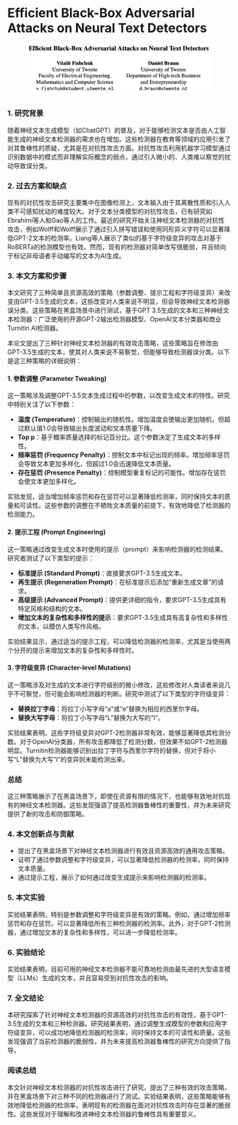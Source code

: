 # Efficient Black-Box Adversarial Attacks on Neural Text Detectors

<figure><img src="../.gitbook/assets/image (2) (1) (1) (1) (1) (1) (1) (1) (1) (1) (1) (1) (1) (1) (1).png" alt=""><figcaption></figcaption></figure>

##

### 1. 研究背景

随着神经文本生成模型（如ChatGPT）的普及，对于能够检测文本是否由人工智能生成的神经文本检测器的需求也在增加。这些检测器在教育等领域的应用引发了对其鲁棒性的质疑，尤其是在对抗性攻击方面。对抗性攻击利用机器学习模型通过识别数据中的模式而非理解实际概念的弱点，通过引入微小的、人类难以察觉的扰动导致误分类。

### 2. 过去方案和缺点

现有的对抗性攻击研究主要集中在图像检测上，文本输入由于其离散性质和引入人类不可感知扰动的难度较大。对于文本分类模型的对抗性攻击，已有研究如Ebrahimi等人和Gao等人的工作。最近的研究开始关注神经文本检测器的对抗性攻击，例如Wolff和Wolff展示了通过引入拼写错误和使用同形异义字符可以显著降低GPT-2文本的检测率。Liang等人展示了类似的基于字符级变异的攻击对基于RoBERTa的检测模型也有效。然而，现有的检测器对简单改写很脆弱，并且倾向于标记非母语者手动编写的文本为AI生成。

### 3. 本文方案和步骤

本文研究了三种简单且资源高效的策略（参数调整、提示工程和字符级变异）来改变由GPT-3.5生成的文本，这些改变对人类来说不明显，但会导致神经文本检测器误分类。这些策略在黑盒场景中进行测试，基于GPT 3.5生成的文本和三种神经文本检测器：广泛使用的开源GPT-2输出检测器模型、OpenAI文本分类器和商业Turnitin AI检测器。



本论文提出了三种针对神经文本检测器的有效攻击策略，这些策略旨在修改由GPT-3.5生成的文本，使其对人类来说不易察觉，但能够导致检测器误分类。以下是这三种策略的详细说明：

#### 1. 参数调整 (Parameter Tweaking)

这一策略涉及调整GPT-3.5文本生成过程中的参数，以改变生成文本的特性。研究中特别关注了以下参数：

* **温度 (Temperature)**：控制输出的随机性。增加温度会使输出更加随机，但超过默认值1.0会导致输出长度波动和文本质量下降。
* **Top p**：基于概率质量选择的标记百分比。这个参数决定了生成文本的多样性。
* **频率惩罚 (Frequency Penalty)**：控制文本中标记出现的频率。增加频率惩罚会导致文本更加多样化，但超过1.0会迅速降低文本质量。
* **存在惩罚 (Presence Penalty)**：控制模型重复标记的可能性。增加存在惩罚会使文本更加多样化。

实验发现，适当增加频率惩罚和存在惩罚可以显著降低检测率，同时保持文本的质量和可读性。这些参数的调整在不牺牲文本质量的前提下，有效地降低了检测器的检测能力。

#### 2. 提示工程 (Prompt Engineering)

这一策略通过改变生成文本时使用的提示（prompt）来影响检测器的检测结果。研究者测试了以下类型的提示：

* **标准提示 (Standard Prompt)**：直接要求GPT-3.5生成文本。
* **再生提示 (Regeneration Prompt)**：在标准提示后添加“重新生成文章”的请求。
* **高级提示 (Advanced Prompt)**：提供更详细的指令，要求GPT-3.5生成具有特定风格和结构的文本。
* **增加文本的复杂性和多样性的提示**：要求GPT-3.5生成具有高复杂性和多样性的文本，以模仿人类写作风格。

实验结果显示，通过适当的提示工程，可以降低检测器的检测率，尤其是当使用两个分开的提示来增加文本的复杂性和多样性时。

#### 3. 字符级变异 (Character-level Mutations)

这一策略涉及对生成的文本进行字符级别的微小修改，这些修改对人类读者来说几乎不可察觉，但可能会影响检测器的判断。研究中测试了以下类型的字符级变异：

* **替换拉丁字母**：将拉丁小写字母“a”或“e”替换为相应的西里尔字母。
* **替换大写字母**：将拉丁小写字母“L”替换为大写的“I”。

实验结果表明，这些字符级变异对GPT-2检测器非常有效，能够显著降低其检测分数。对于OpenAI分类器，所有攻击都降低了检测分数，但效果不如GPT-2检测器明显。Turnitin检测器能够识别出拉丁字符与西里尔字符的替换，但对于将小写“L”替换为大写“I”的变异则未能检测出来。

### 总结

这三种策略展示了在黑盒场景下，即使在资源有限的情况下，也能够有效地对抗现有的神经文本检测器。这些发现强调了提高检测器鲁棒性的重要性，并为未来研究提供了新的攻击和防御策略。





### 4. 本文创新点与贡献

* 提出了在黑盒场景下对神经文本检测器进行有效且资源高效的通用攻击策略。
* 证明了通过参数调整和字符级变异，可以显著降低检测器的检测率，同时保持文本质量。
* 通过提示工程，展示了如何通过改变生成提示来影响检测器的检测率。

### 5. 本文实验

实验结果表明，特别是参数调整和字符级变异是有效的策略。例如，通过增加频率惩罚和存在惩罚，可以显著降低所有三种检测器的检测率。此外，对于GPT-2检测器，通过增加文本的复杂性和多样性，可以进一步降低检测率。

### 6. 实验结论

实验结果表明，目前可用的神经文本检测器不能可靠地检测由最先进的大型语言模型（LLMs）生成的文本，并且容易受到对抗性攻击的影响。

### 7. 全文结论

本研究探索了针对神经文本检测器的资源高效的对抗性攻击的有效性，基于GPT-3.5生成的文本和三种检测器。研究结果表明，通过调整生成模型的参数和应用字符级变异，可以成功地降低检测器的检测率，同时保持文本的可读性和质量。这些发现强调了当前检测器的脆弱性，并为未来提高检测器鲁棒性的研究方向提供了指导。

### 阅读总结

本文针对神经文本检测器的对抗性攻击进行了研究，提出了三种有效的攻击策略，并在黑盒场景下对三种不同的检测器进行了测试。实验结果表明，这些策略能够有效地降低检测器的检测率，表明现有的检测器在面对对抗性攻击时存在显著的脆弱性。这些发现对于理解和改进神经文本检测器的鲁棒性具有重要意义。
